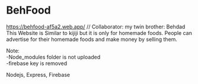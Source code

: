 # BehFood
https://behfood-af5a2.web.app/ //
Collaborator: my twin brother: Behdad
This Website is Similar to kijiji but it is only for homemade foods. People can advertise for their homemade foods and make money by selling them. 

Note:\
-Node_modules folder is not uploaded\
-firebase key is removed

Nodejs, Express, Firebase 
